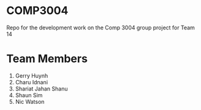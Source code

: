 # COMP3004
Repo for the development work on the Comp 3004 group project for Team 14


# Team Members
1. Gerry Huynh
2. Charu Idnani
3. Shariat Jahan Shanu
5. Shaun Sim
6. Nic Watson

